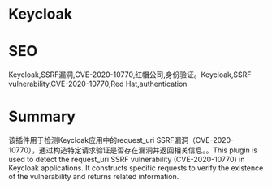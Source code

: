 # Keycloak
# SEO
Keycloak,SSRF漏洞,CVE-2020-10770,红帽公司,身份验证。Keycloak,SSRF vulnerability,CVE-2020-10770,Red Hat,authentication
# Summary
该插件用于检测Keycloak应用中的request_uri SSRF漏洞（CVE-2020-10770），通过构造特定请求验证是否存在漏洞并返回相关信息。。This plugin is used to detect the request_uri SSRF vulnerability (CVE-2020-10770) in Keycloak applications. It constructs specific requests to verify the existence of the vulnerability and returns related information.
